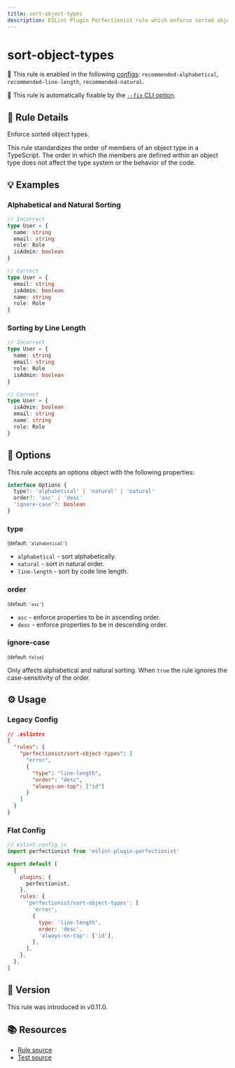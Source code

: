 ```yaml
---
title: sort-object-types
description: ESLint Plugin Perfectionist rule which enforce sorted object types in TypeScript
---
```


# sort-object-types

💼 This rule is enabled in the following [configs](/configs/): `recommended-alphabetical`, `recommended-line-length`, `recommended-natural`.

🔧 This rule is automatically fixable by the [`--fix` CLI option](https://eslint.org/docs/latest/user-guide/command-line-interface#--fix).

<!-- end auto-generated rule header -->

## 📖 Rule Details

Enforce sorted object types.

This rule standardizes the order of members of an object type in a TypeScript. The order in which the members are defined within an object type does not affect the type system or the behavior of the code.

## 💡 Examples

### Alphabetical and Natural Sorting

<!-- prettier-ignore -->
```ts
// Incorrect
type User = {
  name: string
  email: string
  role: Role
  isAdmin: boolean
}

// Correct
type User = {
  email: string
  isAdmin: boolean
  name: string
  role: Role
}
```

### Sorting by Line Length

<!-- prettier-ignore -->
```ts
// Incorrect
type User = {
  name: string
  email: string
  role: Role
  isAdmin: boolean
}

// Correct
type User = {
  isAdmin: boolean
  email: string
  name: string
  role: Role
}
```

## 🔧 Options

This rule accepts an options object with the following properties:

```ts
interface Options {
  type?: 'alphabetical' | 'natural' | 'natural'
  order?: 'asc' | 'desc'
  'ignore-case'?: boolean
}
```

### type

<sub>(default: `'alphabetical'`)</sub>

- `alphabetical` - sort alphabetically.
- `natural` - sort in natural order.
- `line-length` - sort by code line length.

### order

<sub>(default: `'asc'`)</sub>

- `asc` - enforce properties to be in ascending order.
- `desc` - enforce properties to be in descending order.

### ignore-case

<sub>(default: `false`)</sub>

Only affects alphabetical and natural sorting. When `true` the rule ignores the case-sensitivity of the order.

## ⚙️ Usage

### Legacy Config

```json
// .eslintrc
{
  "rules": {
    "perfectionist/sort-object-types": [
      "error",
      {
        "type": "line-length",
        "order": "desc",
        "always-on-top": ["id"]
      }
    ]
  }
}
```

### Flat Config

```js
// eslint.config.js
import perfectionist from 'eslint-plugin-perfectionist'

export default [
  {
    plugins: {
      perfectionist,
    },
    rules: {
      'perfectionist/sort-object-types': [
        'error',
        {
          type: 'line-length',
          order: 'desc',
          'always-on-top': ['id'],
        },
      ],
    },
  },
]
```

## 🚀 Version

This rule was introduced in v0.11.0.

## 📚 Resources

- [Rule source](https://github.com/azat-io/eslint-plugin-perfectionist/blob/main/rules/sort-object-types.ts)
- [Test source](https://github.com/azat-io/eslint-plugin-perfectionist/blob/main/test/sort-object-types.test.ts)
